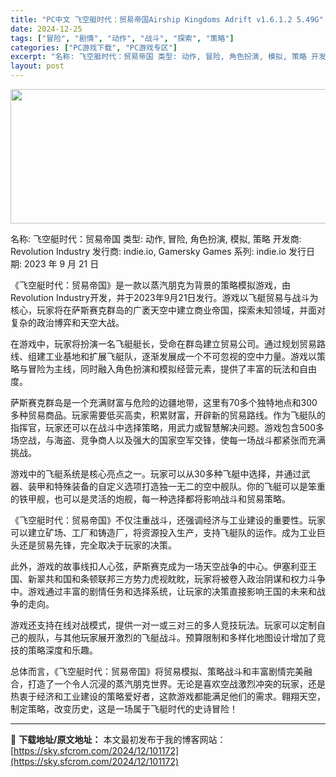 ```yaml
---
title: "PC中文 飞空艇时代：贸易帝国Airship Kingdoms Adrift v1.6.1.2 5.49G"
date: 2024-12-25
tags: ["冒险", "剧情", "动作", "战斗", "探索", "策略"]
categories: ["PC游戏下载", "PC游戏专区"]
excerpt: "名称: 飞空艇时代：贸易帝国 类型: 动作, 冒险, 角色扮演, 模拟, 策略 开发商: Revolution Industry 发行商: indie.io, Gamersky Games 系列: indie.io 发行日期: 2023 年 9 月 21 日 《飞空艇时代：贸易帝国》是一款以蒸汽朋克&hellip;"
layout: post
---
```


<img class="aligncenter size-full wp-image-101173" src="https://sky.sfcrom.com/wp-content/uploads/2024/12/2024122502530740.webp" alt="" width="660" height="215" />

名称: 飞空艇时代：贸易帝国
类型: 动作, 冒险, 角色扮演, 模拟, 策略
开发商: Revolution Industry
发行商: indie.io, Gamersky Games
系列: indie.io
发行日期: 2023 年 9 月 21 日

《飞空艇时代：贸易帝国》是一款以蒸汽朋克为背景的策略模拟游戏，由Revolution Industry开发，并于2023年9月21日发行。游戏以飞艇贸易与战斗为核心，玩家将在萨斯赛克群岛的广袤天空中建立商业帝国，探索未知领域，并面对复杂的政治博弈和天空大战。

在游戏中，玩家将扮演一名飞艇艇长，受命在群岛建立贸易公司。通过规划贸易路线、组建工业基地和扩展飞艇队，逐渐发展成一个不可忽视的空中力量。游戏以策略与冒险为主线，同时融入角色扮演和模拟经营元素，提供了丰富的玩法和自由度。

萨斯赛克群岛是一个充满财富与危险的边疆地带，这里有70多个独特地点和300多种贸易商品。玩家需要低买高卖，积累财富，开辟新的贸易路线。作为飞艇队的指挥官，玩家还可以在战斗中选择策略，用武力或智慧解决问题。游戏包含500多场空战，与海盗、竞争商人以及强大的国家空军交锋，使每一场战斗都紧张而充满挑战。

游戏中的飞艇系统是核心亮点之一。玩家可以从30多种飞艇中选择，并通过武器、装甲和特殊装备的自定义选项打造独一无二的空中舰队。你的飞艇可以是笨重的铁甲舰，也可以是灵活的炮舰，每一种选择都将影响战斗和贸易策略。

《飞空艇时代：贸易帝国》不仅注重战斗，还强调经济与工业建设的重要性。玩家可以建立矿场、工厂和铸造厂，将资源投入生产，支持飞艇队的运作。成为工业巨头还是贸易先锋，完全取决于玩家的决策。

此外，游戏的故事线扣人心弦，萨斯赛克成为一场天空战争的中心。伊塞利亚王国、新翠共和国和条顿联邦三方势力虎视眈眈，玩家将被卷入政治阴谋和权力斗争中。游戏通过丰富的剧情任务和选择系统，让玩家的决策直接影响王国的未来和战争的走向。

游戏还支持在线对战模式，提供一对一或三对三的多人竞技玩法。玩家可以定制自己的舰队，与其他玩家展开激烈的飞艇战斗。预算限制和多样化地图设计增加了竞技的策略深度和乐趣。

总体而言，《飞空艇时代：贸易帝国》将贸易模拟、策略战斗和丰富剧情完美融合，打造了一个令人沉浸的蒸汽朋克世界。无论是喜欢空战激烈冲突的玩家，还是热衷于经济和工业建设的策略爱好者，这款游戏都能满足他们的需求。翱翔天空，制定策略，改变历史，这是一场属于飞艇时代的史诗冒险！

---
📖 **下载地址/原文地址：** 本文最初发布于我的博客网站：[https://sky.sfcrom.com/2024/12/101172](https://sky.sfcrom.com/2024/12/101172)
